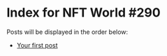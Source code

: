 # Index for NFT World #290
Posts will be displayed in the order below:

- [Your first post](./001-first.md)

